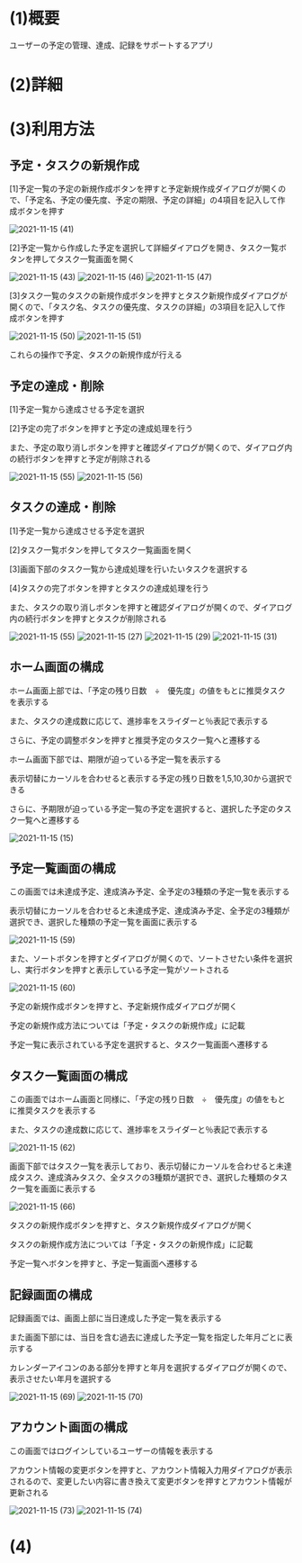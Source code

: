 <h1>(1)概要</h1>
<p>ユーザーの予定の管理、達成、記録をサポートするアプリ</p>
<h1>(2)詳細</h1>
<h1>(3)利用方法</h1>
<h2>予定・タスクの新規作成</h2>
<p>[1]予定一覧の予定の新規作成ボタンを押すと予定新規作成ダイアログが開くので、「予定名、予定の優先度、予定の期限、予定の詳細」の4項目を記入して作成ボタンを押す</p>

![2021-11-15 (41)](https://user-images.githubusercontent.com/85385454/141774967-ef4732ec-c567-49e0-a84e-5ca959f23212.png)

<p>[2]予定一覧から作成した予定を選択して詳細ダイアログを開き、タスク一覧ボタンを押してタスク一覧画面を開く</p>

![2021-11-15 (43)](https://user-images.githubusercontent.com/85385454/141775140-95e6cea3-50bf-4a74-96a3-b7c0a9ccd681.png)
![2021-11-15 (46)](https://user-images.githubusercontent.com/85385454/141775351-a04ca9ad-9d6b-46f4-8c51-2221fb388411.png)
![2021-11-15 (47)](https://user-images.githubusercontent.com/85385454/141775358-a6f773eb-5c1a-480f-a8ea-058422ffdf75.png)

<p>[3]タスク一覧のタスクの新規作成ボタンを押すとタスク新規作成ダイアログが開くので、「タスク名、タスクの優先度、タスクの詳細」の3項目を記入して作成ボタンを押す</p>

![2021-11-15 (50)](https://user-images.githubusercontent.com/85385454/141775703-be86a09d-55ff-4222-822a-66194fd2558e.png)
![2021-11-15 (51)](https://user-images.githubusercontent.com/85385454/141775713-7e022a3f-d3cd-4442-86dc-aa576a811391.png)

<p>これらの操作で予定、タスクの新規作成が行える</p>


<h2>予定の達成・削除</h2>
<p>[1]予定一覧から達成させる予定を選択</p>
<p>[2]予定の完了ボタンを押すと予定の達成処理を行う</p>
<p>また、予定の取り消しボタンを押すと確認ダイアログが開くので、ダイアログ内の続行ボタンを押すと予定が削除される</p>

![2021-11-15 (55)](https://user-images.githubusercontent.com/85385454/141775939-7b9e0dbf-18f1-4f32-a0c9-fee766bab8dd.png)
![2021-11-15 (56)](https://user-images.githubusercontent.com/85385454/141775947-b83eadeb-f0bb-41d0-b971-52f20d4b08a7.png)


<h2>タスクの達成・削除</h2>
<p>[1]予定一覧から達成させる予定を選択</p>
<p>[2]タスク一覧ボタンを押してタスク一覧画面を開く</p>
<p>[3]画面下部のタスク一覧から達成処理を行いたいタスクを選択する</p>
<p>[4]タスクの完了ボタンを押すとタスクの達成処理を行う</p>
<p>また、タスクの取り消しボタンを押すと確認ダイアログが開くので、ダイアログ内の続行ボタンを押すとタスクが削除される</p>

![2021-11-15 (55)](https://user-images.githubusercontent.com/85385454/141776139-bb7fd1c2-5608-45bf-8616-72168d6e5d58.png)
![2021-11-15 (27)](https://user-images.githubusercontent.com/85385454/141771798-207ea075-feac-4321-8e0c-15490d641bf1.png)
![2021-11-15 (29)](https://user-images.githubusercontent.com/85385454/141771884-e46f299d-1b20-4dd2-b879-fe528656aded.png)
![2021-11-15 (31)](https://user-images.githubusercontent.com/85385454/141771978-8986dc25-a7f0-415c-8fc1-85bba1fd53cb.png)


<h2>ホーム画面の構成</h2>
<p>ホーム画面上部では、「予定の残り日数　÷　優先度」の値をもとに推奨タスクを表示する</p>
<p>また、タスクの達成数に応じて、進捗率をスライダーと％表記で表示する</p>
<p>さらに、予定の調整ボタンを押すと推奨予定のタスク一覧へと遷移する</p>
<p>ホーム画面下部では、期限が迫っている予定一覧を表示する</p>
<p>表示切替にカーソルを合わせると表示する予定の残り日数を1,5,10,30から選択できる</p>
<p>さらに、予期限が迫っている予定一覧の予定を選択すると、選択した予定のタスク一覧へと遷移する</p>

![2021-11-15 (15)](https://user-images.githubusercontent.com/85385454/141729704-fa17f262-c1c6-4680-a77c-dbd06e80a185.png)


<h2>予定一覧画面の構成</h2>
<p>この画面では未達成予定、達成済み予定、全予定の3種類の予定一覧を表示する</p>
<p>表示切替にカーソルを合わせると未達成予定、達成済み予定、全予定の3種類が選択でき、選択した種類の予定一覧を画面に表示する</p>

![2021-11-15 (59)](https://user-images.githubusercontent.com/85385454/141776367-e75042e2-f74b-48b2-a003-99e4dbe5fc06.png)

<p>また、ソートボタンを押すとダイアログが開くので、ソートさせたい条件を選択し、実行ボタンを押すと表示している予定一覧がソートされる</p>

![2021-11-15 (60)](https://user-images.githubusercontent.com/85385454/141776377-a9740c96-69c6-41c1-8fee-ecd4dff2d4b5.png)

<p>予定の新規作成ボタンを押すと、予定新規作成ダイアログが開く</p>
<p>予定の新規作成方法については「予定・タスクの新規作成」に記載</p>
<p>予定一覧に表示されている予定を選択すると、タスク一覧画面へ遷移する</p>

<h2>タスク一覧画面の構成</h2>
<p>この画面ではホーム画面と同様に、「予定の残り日数　÷　優先度」の値をもとに推奨タスクを表示する</p>
<p>また、タスクの達成数に応じて、進捗率をスライダーと％表記で表示する</p>

![2021-11-15 (62)](https://user-images.githubusercontent.com/85385454/141777289-c96130b8-fb15-4172-a63e-cb825e48fca8.png)

<p>画面下部ではタスク一覧を表示しており、表示切替にカーソルを合わせると未達成タスク、達成済みタスク、全タスクの3種類が選択でき、選択した種類のタスク一覧を画面に表示する</p>

![2021-11-15 (66)](https://user-images.githubusercontent.com/85385454/141777533-4036b32d-c325-4ad6-8163-f9b7fe14ac01.png)

<p>タスクの新規作成ボタンを押すと、タスク新規作成ダイアログが開く</p>
<p>タスクの新規作成方法については「予定・タスクの新規作成」に記載</p>
<p>予定一覧へボタンを押すと、予定一覧画面へ遷移する</p>

<h2>記録画面の構成</h2>
<p>記録画面では、画面上部に当日達成した予定一覧を表示する</p>
<p>また画面下部には、当日を含む過去に達成した予定一覧を指定した年月ごとに表示する</p>
<p>カレンダーアイコンのある部分を押すと年月を選択するダイアログが開くので、表示させたい年月を選択する</p>

![2021-11-15 (69)](https://user-images.githubusercontent.com/85385454/141778511-8b0fdedc-e618-4ef8-9c7e-5fd1a25d8b24.png)
![2021-11-15 (70)](https://user-images.githubusercontent.com/85385454/141778521-768f890d-a4ec-46cf-bc81-a8adb4dd1dcb.png)


<h2>アカウント画面の構成</h2>
<p>この画面ではログインしているユーザーの情報を表示する</p>
<p>アカウント情報の変更ボタンを押すと、アカウント情報入力用ダイアログが表示されるので、変更したい内容に書き換えて変更ボタンを押すとアカウント情報が更新される</p>

![2021-11-15 (73)](https://user-images.githubusercontent.com/85385454/141778983-2603322c-a167-49d3-a890-01acbffd00dc.png)
![2021-11-15 (74)](https://user-images.githubusercontent.com/85385454/141778988-c42a219a-3008-48a7-b169-b3a8985aa0ec.png)

<h1>(4)</h1>
